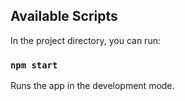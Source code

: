 
## Available Scripts

In the project directory, you can run:

### `npm start`

Runs the app in the development mode.<br>
